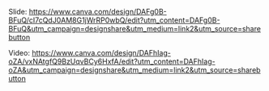 Slide: https://www.canva.com/design/DAFg0B-BFuQ/cI7cQdJ0AM8G1jWrRP0wbQ/edit?utm_content=DAFg0B-BFuQ&utm_campaign=designshare&utm_medium=link2&utm_source=sharebutton

Video: https://www.canva.com/design/DAFhIag-oZA/vxNAtgfQ9BzUqvBCy6HxfA/edit?utm_content=DAFhIag-oZA&utm_campaign=designshare&utm_medium=link2&utm_source=sharebutton
